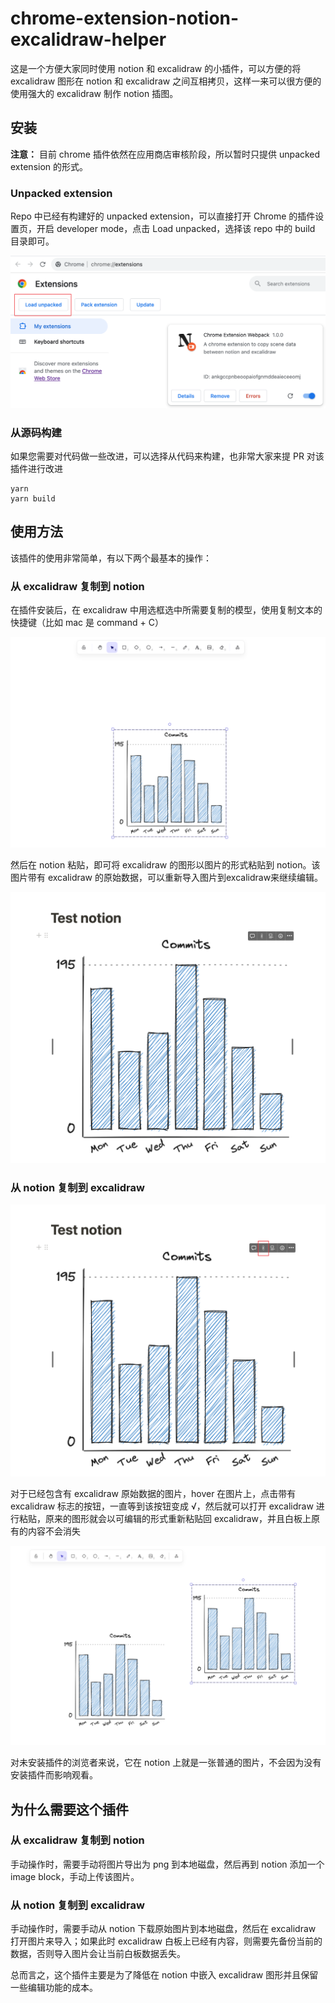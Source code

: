 # chrome-extension-notion-excalidraw-helper

这是一个方便大家同时使用 notion 和 excalidraw 的小插件，可以方便的将 excalidraw 图形在 notion 和 excalidraw 之间互相拷贝，这样一来可以很方便的使用强大的 excalidraw 制作 notion 插图。

## 安装

**注意：** 目前 chrome 插件依然在应用商店审核阶段，所以暂时只提供 unpacked extension 的形式。

### Unpacked extension

Repo 中已经有构建好的 unpacked extension，可以直接打开 Chrome 的插件设置页，开启 developer mode，点击 Load unpacked，选择该 repo 中的 build 目录即可。

![Alt text](doc/image.png)

### 从源码构建
 
如果您需要对代码做一些改进，可以选择从代码来构建，也非常大家来提 PR 对该插件进行改进

``` shell
yarn
yarn build
```

## 使用方法

该插件的使用非常简单，有以下两个最基本的操作：

### 从 excalidraw 复制到 notion

在插件安装后，在 excalidraw 中用选框选中所需要复制的模型，使用复制文本的快捷键（比如 mac 是 command + C）

![Alt text](doc/image-1.png)

然后在 notion 粘贴，即可将 excalidraw 的图形以图片的形式粘贴到 notion。该图片带有 excalidraw 的原始数据，可以重新导入图片到excalidraw来继续编辑。

![Alt text](doc/image-2.png)

### 从 notion 复制到 excalidraw

![Alt text](doc/image-3.png)

对于已经包含有 excalidraw 原始数据的图片，hover 在图片上，点击带有 excalidraw 标志的按钮，一直等到该按钮变成 √，然后就可以打开 excalidraw 进行粘贴，原来的图形就会以可编辑的形式重新粘贴回 excalidraw，并且白板上原有的内容不会消失

![Alt text](doc/image-4.png)

对未安装插件的浏览者来说，它在 notion 上就是一张普通的图片，不会因为没有安装插件而影响观看。

## 为什么需要这个插件

### 从 excalidraw 复制到 notion

手动操作时，需要手动将图片导出为 png 到本地磁盘，然后再到 notion 添加一个 image block，手动上传该图片。

### 从 notion 复制到 excalidraw

手动操作时，需要手动从 notion 下载原始图片到本地磁盘，然后在 excalidraw 打开图片来导入；如果此时 excalidraw 白板上已经有内容，则需要先备份当前的数据，否则导入图片会让当前白板数据丢失。

总而言之，这个插件主要是为了降低在 notion 中嵌入 excalidraw 图形并且保留一些编辑功能的成本。
